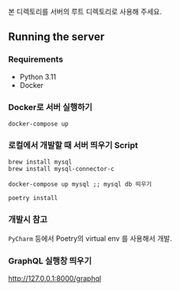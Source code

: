 본 디렉토리를 서버의 루트 디렉토리로 사용해 주세요.

## Running the server
### Requirements
- Python 3.11
- Docker

### Docker로 서버 실행하기
```docker-compose up```

### 로컬에서 개발할 때 서버 띄우기 Script
```
brew install mysql
brew install mysql-connector-c

docker-compose up mysql ;; mysql db 띄우기

poetry install
```


### 개발시 참고
`PyCharm` 등에서 Poetry의 virtual env 를 사용해서 개발.

### GraphQL 실행창 띄우기
http://127.0.0.1:8000/graphql
